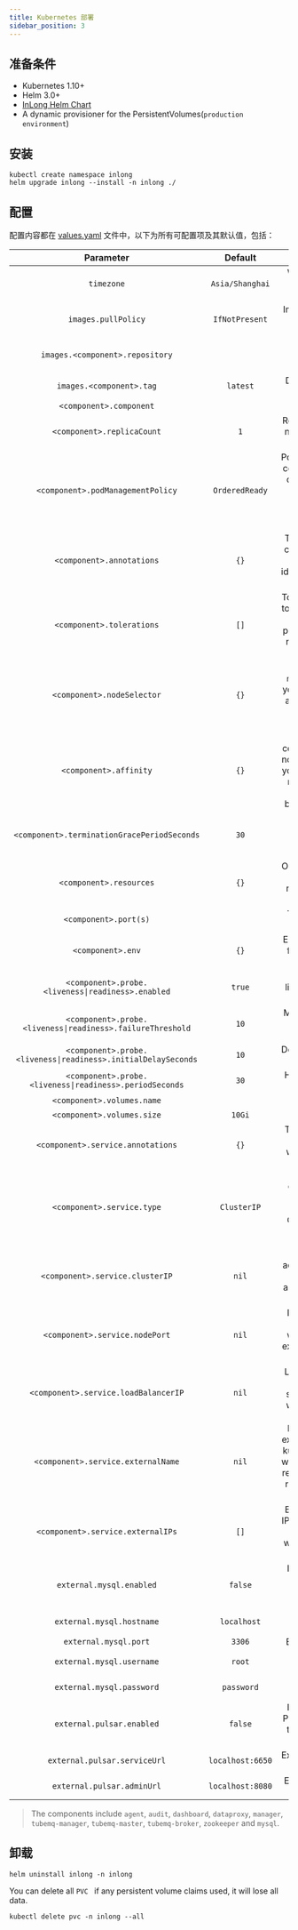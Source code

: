 ```yaml
---
title: Kubernetes 部署
sidebar_position: 3
---
```


## 准备条件

- Kubernetes 1.10+
- Helm 3.0+
- [InLong Helm Chart](https://github.com/apache/incubator-inlong/tree/master/docker/kubernetes)
- A dynamic provisioner for the PersistentVolumes(`production environment`)

## 安装

```shell
kubectl create namespace inlong
helm upgrade inlong --install -n inlong ./
```

## 配置
配置内容都在 [values.yaml](values.yaml) 文件中，以下为所有可配置项及其默认值，包括：

|                                    Parameter                                     |     Default      |                                                                         Description                                                                          | 
|:--------------------------------------------------------------------------------:|:----------------:|:------------------------------------------------------------------------------------------------------------------------------------------------------------:|
|                                    `timezone`                                    | `Asia/Shanghai`  |                                                       World time and date for cities in all time zones                                                       |
|                               `images.pullPolicy`                                |  `IfNotPresent`  |                                                 Image pull policy. One of `Always`, `Never`, `IfNotPresent`                                                  |
|                         `images.<component>.repository`                          |                  |                                                          Docker image repository for the component                                                           |
|                             `images.<component>.tag`                             |     `latest`     |                                                              Docker image tag for the component                                                              |
|                             `<component>.component`                              |                  |                                                                        Component name                                                                        |
|                            `<component>.replicaCount`                            |       `1`        |                                                Replicas is the desired number of replicas of a given Template                                                |
|                        `<component>.podManagementPolicy`                         |  `OrderedReady`  |                PodManagementPolicy controls how pods are created during initial scale up, when replacing pods on nodes, or when scaling down                 |
|                            `<component>.annotations`                             |       `{}`       |                                 The `annotations` field can be used to attach arbitrary non-identifying metadata to objects                                  |
|                            `<component>.tolerations`                             |       `[]`       |                     Tolerations are applied to pods, and allow (but do not require) the pods to schedule onto nodes with matching taints                     |
|                            `<component>.nodeSelector`                            |       `{}`       |                 You can add the `nodeSelector` field to your Pod specification and specify the node labels you want the target node to have                  |
|                              `<component>.affinity`                              |       `{}`       |        Node affinity is conceptually similar to nodeSelector, allowing you to constrain which nodes your Pod can be scheduled on based on node labels        |
|                   `<component>.terminationGracePeriodSeconds`                    |       `30`       |                                              Optional duration in seconds the pod needs to terminate gracefully                                              |
|                             `<component>.resources`                              |       `{}`       |                                                Optionally specify how much of each resource a container needs                                                |
|                              `<component>.port(s)`                               |                  |                                                            The port(s) for each component service                                                            |
|                                `<component>.env`                                 |       `{}`       |                                                      Environment variables for each component container                                                      |
|       <code>\<component\>.probe.\<liveness&#124;readiness\>.enabled</code>       |      `true`      |                                                         Turn on and off liveness or readiness probe                                                          |
|  <code>\<component\>.probe.\<liveness&#124;readiness\>.failureThreshold</code>   |       `10`       |                                                         Minimum consecutive successes for the probe                                                          |
| <code>\<component\>.probe.\<liveness&#124;readiness\>.initialDelaySeconds</code> |       `10`       |                                                             Delay before the probe is initiated                                                              |
|    <code>\<component\>.probe.\<liveness&#124;readiness\>.periodSeconds</code>    |       `30`       |                                                                How often to perform the probe                                                                |
|                            `<component>.volumes.name`                            |                  |                                                                         Volume name                                                                          |
|                            `<component>.volumes.size`                            |      `10Gi`      |                                                                         Volume size                                                                          |
|                        `<component>.service.annotations`                         |       `{}`       |                                        The `annotations` field may need to be set when service.type is `LoadBalancer`                                        |
|                            `<component>.service.type`                            |   `ClusterIP`    |             The `type` field determines how the service is exposed. Valid options are `ClusterIP`, `NodePort`, `LoadBalancer` and `ExternalName`             |
|                         `<component>.service.clusterIP`                          |      `nil`       |                                  ClusterIP is the IP address of the service and is usually assigned randomly by the master                                   |
|                          `<component>.service.nodePort`                          |      `nil`       |                              NodePort is the port on each node on which this service is exposed when service type is `NodePort`                              |
|                       `<component>.service.loadBalancerIP`                       |      `nil`       |                            LoadBalancer will get created with the IP specified in this field when service type is `LoadBalancer`                             |
|                        `<component>.service.externalName`                        |      `nil`       | ExternalName is the external reference that kubedns or equivalent will return as a CNAME record for this service, requires service type to be `ExternalName` |
|                        `<component>.service.externalIPs`                         |       `[]`       |                        ExternalIPs is a list of IP addresses for which nodes in the cluster will also accept traffic for this service                        |
|                             `external.mysql.enabled`                             |     `false`      |                                         If not exists external MySQL, InLong will use the internal MySQL by default                                          |
|                            `external.mysql.hostname`                             |   `localhost`    |                                                                   External MySQL hostname                                                                    |
|                              `external.mysql.port`                               |      `3306`      |                                                                     External MySQL port                                                                      |
|                            `external.mysql.username`                             |      `root`      |                                                                   External MySQL username                                                                    |
|                            `external.mysql.password`                             |    `password`    |                                                                   External MySQL password                                                                    |
|                            `external.pulsar.enabled`                             |     `false`      |                                        If not exists external Pulsar, InLong will use the internal TubeMQ by default                                         |
|                           `external.pulsar.serviceUrl`                           | `localhost:6650` |                                                                 External Pulsar service URL                                                                  |
|                            `external.pulsar.adminUrl`                            | `localhost:8080` |                                                                  External Pulsar admin URL                                                                   |

> The components include `agent`, `audit`, `dashboard`, `dataproxy`, `manager`, `tubemq-manager`, `tubemq-master`, `tubemq-broker`, `zookeeper` and `mysql`.


## 卸载

```shell
helm uninstall inlong -n inlong
```

You can delete all `PVC ` if any persistent volume claims used, it will lose all data.

```shell
kubectl delete pvc -n inlong --all
```

